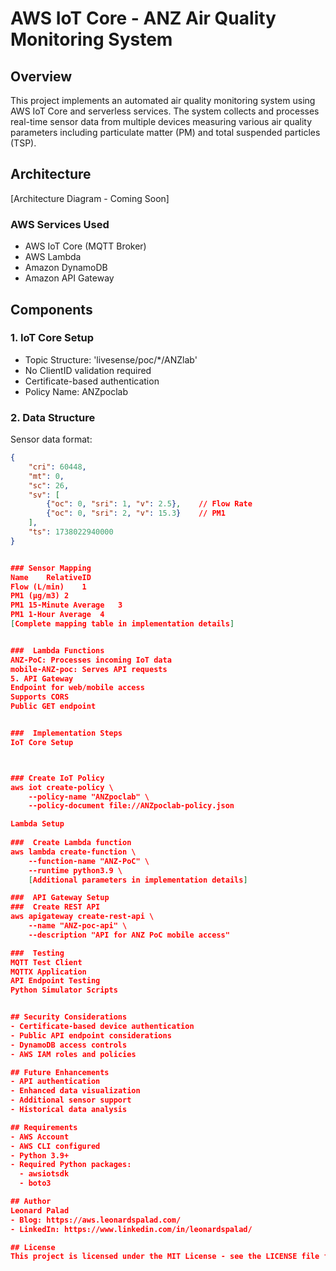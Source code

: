  # AWS IoT Core - ANZ Air Quality Monitoring System

## Overview
This project implements an automated air quality monitoring system using AWS IoT Core and serverless services. The system collects and processes real-time sensor data from multiple devices measuring various air quality parameters including particulate matter (PM) and total suspended particles (TSP).

## Architecture
[Architecture Diagram - Coming Soon]

### AWS Services Used
- AWS IoT Core (MQTT Broker)
- AWS Lambda
- Amazon DynamoDB
- Amazon API Gateway

## Components

### 1. IoT Core Setup
- Topic Structure: 'livesense/poc/*/ANZlab'
- No ClientID validation required
- Certificate-based authentication
- Policy Name: ANZpoclab

### 2. Data Structure
Sensor data format:
```json
{
    "cri": 60448,
    "mt": 0,
    "sc": 26,
    "sv": [
        {"oc": 0, "sri": 1, "v": 2.5},    // Flow Rate
        {"oc": 0, "sri": 2, "v": 15.3}    // PM1
    ],
    "ts": 1738022940000
}


### Sensor Mapping 
Name	RelativeID
Flow (L/min)	1
PM1 (µg/m3)	2
PM1 15-Minute Average	3
PM1 1-Hour Average	4
[Complete mapping table in implementation details]


###  Lambda Functions 
ANZ-PoC: Processes incoming IoT data
mobile-ANZ-poc: Serves API requests
5. API Gateway
Endpoint for web/mobile access
Supports CORS
Public GET endpoint


###  Implementation Steps 
IoT Core Setup



### Create IoT Policy
aws iot create-policy \
    --policy-name "ANZpoclab" \
    --policy-document file://ANZpoclab-policy.json

Lambda Setup
 
###  Create Lambda function
aws lambda create-function \
    --function-name "ANZ-PoC" \
    --runtime python3.9 \
    [Additional parameters in implementation details]

###  API Gateway Setup 
###  Create REST API
aws apigateway create-rest-api \
    --name "ANZ-poc-api" \
    --description "API for ANZ PoC mobile access"

###  Testing 
MQTT Test Client
MQTTX Application
API Endpoint Testing
Python Simulator Scripts


## Security Considerations
- Certificate-based device authentication
- Public API endpoint considerations
- DynamoDB access controls
- AWS IAM roles and policies

## Future Enhancements
- API authentication
- Enhanced data visualization
- Additional sensor support
- Historical data analysis

## Requirements
- AWS Account
- AWS CLI configured
- Python 3.9+
- Required Python packages:
  - awsiotsdk
  - boto3

## Author
Leonard Palad
- Blog: https://aws.leonardspalad.com/
- LinkedIn: https://www.linkedin.com/in/leonardspalad/

## License
This project is licensed under the MIT License - see the LICENSE file for details 
